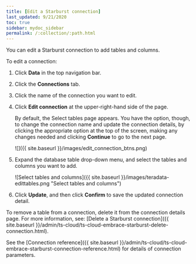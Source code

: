 ```yaml
---
title: [Edit a Starburst connection]
last_updated: 9/21/2020
toc: true
sidebar: mydoc_sidebar
permalink: /:collection/:path.html
---
```


You can edit a Starburst connection to add tables and columns.

To edit a connection:

1. Click **Data** in the top navigation bar.

2. Click the **Connections** tab.

3. Click the name of the connection you want to edit.

4. Click **Edit connection** at the upper-right-hand side of the page.

   By default, the Select tables page appears. You have the option, though, to change the connection name and update the connection details, by clicking the appropriate option at the top of the screen, making any changes needed and clicking **Continue** to go to the next page.

   ![]({{ site.baseurl }}/images/edit_connection_btns.png)

5. Expand the database table drop-down menu, and select the tables and columns you want to add.

   ![Select tables and columns]({{ site.baseurl }}/images/teradata-edittables.png "Select tables and columns")
   <!--![]({{ site.baseurl }}/images/connection-update.png "Edit connection dialog box") -->

6. Click **Update**, and then click **Confirm** to save the updated connection detail.

To remove a table from a connection, delete it from the connection details page. For more information, see: [Delete a Starburst connection]({{ site.baseurl }}/admin/ts-cloud/ts-cloud-embrace-starburst-delete-connection.html).

See the [Connection reference]({{ site.baseurl }}/admin/ts-cloud/ts-cloud-embrace-starburst-connection-reference.html) for details of connection parameters.
